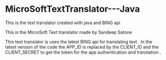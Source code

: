 # MicroSoftTextTranslator---Java
This is the text translator created with java and BING api

This is the MicroSoft Text translator made by Sandeep Satone

This text translator is uses the latest BING api for translating text . 
In the latest version of the code the APP_ID is replaced by the CLIENT_ID and the CLIENT_SECRET 
to get the token for the app authentication and translation . 




